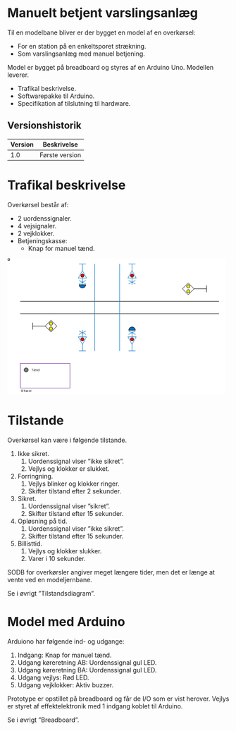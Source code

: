 # Manuelt betjent varslingsanlæg
Til en modelbane bliver er der bygget en model af en overkørsel:
* For en station på en enkeltsporet strækning.
* Som varslingsanlæg med manuel betjening.

Model er bygget på breadboard og styres af en Arduino Uno. Modellen leverer.
* Trafikal beskrivelse.
* Softwarepakke til Arduino.
* Specifikation af tilslutning til hardware.
## Versionshistorik
Version	| Beskrivelse |
--------|------------
1.0 |	Første version  |
# Trafikal beskrivelse
Overkørsel består af:
* 2 uordenssignaler.
* 4 vejsignaler.
* 2 vejklokker.
* Betjeningskasse:
  * Knap for manuel tænd.

![Trafikplan](trafikplan.png)

# Tilstande
Overkørsel kan være i følgende tilstande.
1. Ikke sikret.
   1. Uordenssignal viser ”ikke sikret”.
   2. Vejlys og klokker er slukket.
2. Forringning.
   1.	Vejlys blinker og klokker ringer.
   2.	Skifter tilstand efter 2 sekunder.
3. Sikret.
   1. Uordenssignal viser ”sikret”.
   2. Skifter tilstand efter 15 sekunder.
4. Opløsning på tid.
   1. Uordenssignal viser ”ikke sikret”.
   2. Skifter tilstand efter 15 sekunder.
5. Billisttid.
   1. Vejlys og klokker slukker.
   2. Varer i 10 sekunder.

SODB for overkørsler angiver meget længere tider, men det er længe at vente ved en modeljernbane.

Se i øvrigt ”Tilstandsdiagram”.

# Model med Arduino
Arduiono har følgende ind- og udgange:
1.	Indgang: Knap for manuel tænd.
2.	Udgang køreretning AB: Uordenssignal gul LED. 
3.	Udgang køreretning BA: Uordenssignal gul LED. 
4.	Udgang vejlys: Rød LED.
5.	Udgang vejklokker: Aktiv buzzer.

Prototype er opstillet på breadboard og får de I/O som er vist herover.
Vejlys er styret af effektelektronik med 1 indgang koblet til Arduino.

Se i øvrigt ”Breadboard”.
